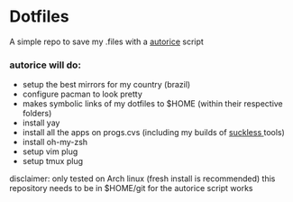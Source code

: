 # Dotfiles

A simple repo to save my .files with a [autorice](https://github.com/stealthHat/.dotfiles/blob/master/install/autorice-deploy) script

### autorice will do:
  * setup the best mirrors for my country (brazil)
  * configure pacman to look pretty 
  * makes symbolic links of my dotfiles to $HOME (within their respective folders)
  * install yay
  * install all the apps on progs.cvs (including my builds of [suckless ](https://suckless.org/) tools)
  * install oh-my-zsh 
  * setup vim plug 
  * setup tmux plug 

disclaimer: 
   only tested on Arch linux (fresh install is recommended)
   this repository needs to be in $HOME/git for the autorice script works
